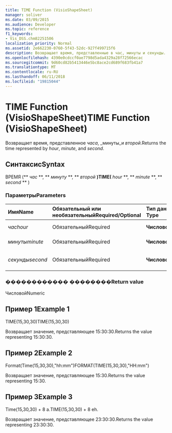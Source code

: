 ```yaml
---
title: TIME Function (VisioShapeSheet)
manager: soliver
ms.date: 03/09/2015
ms.audience: Developer
ms.topic: reference
f1_keywords:
- Vis_DSS.chm82251506
localization_priority: Normal
ms.assetid: 2e662230-0760-5f43-52dc-927f499715f6
description: Возвращает время, представленные в час, минуты и секунды.
ms.openlocfilehash: 4390e0cdccf0ae7798d5ada4329a28f72566ecac
ms.sourcegitcommit: 9d60cd82b5413446e5bc8ace2cd689f683fb41a7
ms.translationtype: MT
ms.contentlocale: ru-RU
ms.lasthandoff: 06/11/2018
ms.locfileid: "19815044"
---
```

# <a name="time-function-visioshapesheet"></a><span data-ttu-id="b4145-103">TIME Function (VisioShapeSheet)</span><span class="sxs-lookup"><span data-stu-id="b4145-103">TIME Function (VisioShapeSheet)</span></span>

<span data-ttu-id="b4145-104">Возвращает время, представленное _часа_, _минуты_и _второй_.</span><span class="sxs-lookup"><span data-stu-id="b4145-104">Returns the time represented by  _hour_,  _minute_, and  _second_.</span></span>
  
## <a name="syntax"></a><span data-ttu-id="b4145-105">Синтаксис</span><span class="sxs-lookup"><span data-stu-id="b4145-105">Syntax</span></span>

<span data-ttu-id="b4145-106">ВРЕМЯ (** *час* **, ** *минуту* **, ** *второй* **)</span><span class="sxs-lookup"><span data-stu-id="b4145-106">TIME(** *hour* **, ** *minute* **, ** *second* ** )</span></span> 
  
### <a name="parameters"></a><span data-ttu-id="b4145-107">Параметры</span><span class="sxs-lookup"><span data-stu-id="b4145-107">Parameters</span></span>

|<span data-ttu-id="b4145-108">**Имя**</span><span class="sxs-lookup"><span data-stu-id="b4145-108">**Name**</span></span>|<span data-ttu-id="b4145-109">**Обязательный или необязательный**</span><span class="sxs-lookup"><span data-stu-id="b4145-109">**Required/Optional**</span></span>|<span data-ttu-id="b4145-110">**Тип данных**</span><span class="sxs-lookup"><span data-stu-id="b4145-110">**Data Type**</span></span>|<span data-ttu-id="b4145-111">**Описание**</span><span class="sxs-lookup"><span data-stu-id="b4145-111">**Description**</span></span>|
|:-----|:-----|:-----|:-----|
| <span data-ttu-id="b4145-112">_час_</span><span class="sxs-lookup"><span data-stu-id="b4145-112">_hour_</span></span> <br/> |<span data-ttu-id="b4145-113">Обязательный</span><span class="sxs-lookup"><span data-stu-id="b4145-113">Required</span></span>  <br/> |<span data-ttu-id="b4145-114">**Числовой**</span><span class="sxs-lookup"><span data-stu-id="b4145-114">**Numeric**</span></span> <br/> |<span data-ttu-id="b4145-115">Компонент часов.</span><span class="sxs-lookup"><span data-stu-id="b4145-115">The hour component.</span></span>  <br/> |
| <span data-ttu-id="b4145-116">_минуты_</span><span class="sxs-lookup"><span data-stu-id="b4145-116">_minute_</span></span> <br/> |<span data-ttu-id="b4145-117">Обязательный</span><span class="sxs-lookup"><span data-stu-id="b4145-117">Required</span></span>  <br/> |<span data-ttu-id="b4145-118">**Числовой**</span><span class="sxs-lookup"><span data-stu-id="b4145-118">**Numeric**</span></span> <br/> |<span data-ttu-id="b4145-119">Comonent минут.</span><span class="sxs-lookup"><span data-stu-id="b4145-119">The minute comonent.</span></span>  <br/> |
| <span data-ttu-id="b4145-120">_секунды_</span><span class="sxs-lookup"><span data-stu-id="b4145-120">_second_</span></span> <br/> |<span data-ttu-id="b4145-121">Обязательный</span><span class="sxs-lookup"><span data-stu-id="b4145-121">Required</span></span>  <br/> |<span data-ttu-id="b4145-122">**Числовой**</span><span class="sxs-lookup"><span data-stu-id="b4145-122">**Numeric**</span></span> <br/> |<span data-ttu-id="b4145-123">Второй компонент.</span><span class="sxs-lookup"><span data-stu-id="b4145-123">The second component.</span></span>  <br/> |
   
### <a name="return-value"></a><span data-ttu-id="b4145-124">������������ ��������</span><span class="sxs-lookup"><span data-stu-id="b4145-124">Return value</span></span>

<span data-ttu-id="b4145-125">Числовой</span><span class="sxs-lookup"><span data-stu-id="b4145-125">Numeric</span></span>
  
## <a name="example-1"></a><span data-ttu-id="b4145-126">Пример 1</span><span class="sxs-lookup"><span data-stu-id="b4145-126">Example 1</span></span>

<span data-ttu-id="b4145-127">TIME(15,30,30)</span><span class="sxs-lookup"><span data-stu-id="b4145-127">TIME(15,30,30)</span></span>
  
<span data-ttu-id="b4145-128">Возвращает значение, представляющее 15:30:30.</span><span class="sxs-lookup"><span data-stu-id="b4145-128">Returns the value representing 15:30:30.</span></span>
  
## <a name="example-2"></a><span data-ttu-id="b4145-129">Пример 2</span><span class="sxs-lookup"><span data-stu-id="b4145-129">Example 2</span></span>

<span data-ttu-id="b4145-130">Format(Time(15,30,30),"hh:mm")</span><span class="sxs-lookup"><span data-stu-id="b4145-130">FORMAT(TIME(15,30,30),"HH:mm")</span></span>
  
<span data-ttu-id="b4145-131">Возвращает значение, представляющее 15:30.</span><span class="sxs-lookup"><span data-stu-id="b4145-131">Returns the value representing 15:30.</span></span>
  
## <a name="example-3"></a><span data-ttu-id="b4145-132">Пример 3</span><span class="sxs-lookup"><span data-stu-id="b4145-132">Example 3</span></span>

<span data-ttu-id="b4145-133">Time(15,30,30) + 8 а.</span><span class="sxs-lookup"><span data-stu-id="b4145-133">TIME(15,30,30) + 8 eh.</span></span>
  
<span data-ttu-id="b4145-134">Возвращает значение, представляющее 23:30:30.</span><span class="sxs-lookup"><span data-stu-id="b4145-134">Returns the value representing 23:30:30.</span></span>
  

